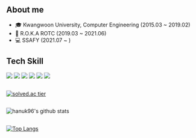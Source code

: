 ## About me 
 
- 🎓 Kwangwoon University, Computer Engineering (2015.03 ~ 2019.02)
-  🔫 R.O.K.A ROTC (2019.03 ~ 2021.06)   
-  💻 SSAFY (2021.07 ~ )
## Tech Skill

<img src="https://img.shields.io/badge/Java-007396?style=flat-square&logo=Java&logoColor=white"></a>
<img src="https://img.shields.io/badge/Python-3766AB?style=flat-square&logo=Python&logoColor=white"></a>
<img src="https://img.shields.io/badge/JavaScript-F7DF1E?style=flat-square&logo=JavaScript&logoColor=white"></a>
<img src="https://img.shields.io/badge/MySQL-4479A1?style=flat-square&logo=MySQL&logoColor=white"></a>
<img src="https://img.shields.io/badge/Vue.js-4FC08D?style=flat-square&logo=Vue.js&logoColor=white"></a>
<img src="https://img.shields.io/badge/SpringBoot-6DB33F?style=flat-square&logo=Spring&logoColor=white"></a>

##
[![solved.ac tier](http://mazassumnida.wtf/api/generate_badge?boj=gi7182)](https://solved.ac/gi7182)

##
![hanuk96's github stats](https://github-readme-stats.vercel.app/api?username=hanuk96&show_icons=true&theme=dark)

##
[![Top Langs](https://github-readme-stats.vercel.app/api/top-langs/?username=hanuk96&layout=compact)](https://github.com/anuraghazra/github-readme-stats)

